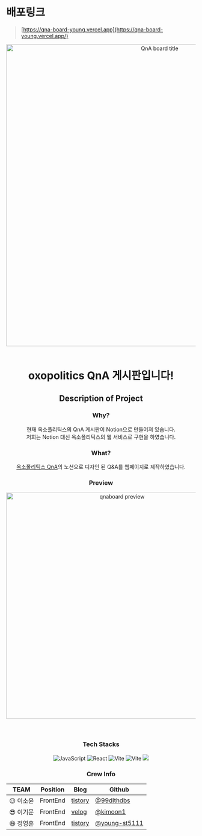 # 배포링크
> [https://qna-board-young.vercel.app](https://qna-board-young.vercel.app/)

<div align=center>

<img width="800px" align=center src="./qnaboard_readme.png" alt="QnA board title" />
<br />
<br />
<h1>oxopolitics QnA 게시판입니다!</h1>

## Description of Project

### Why?
현재 옥소폴리틱스의 QnA 게시판이 Notion으로 만들어져 있습니다. <br/>
저희는 Notion 대신 옥소폴리틱스의 웹 서비스로 구현을 하였습니다.

### What?
<a href="https://faq.oxopolitics.com/">옥소폴리틱스 QnA</a>의 노션으로 디자인 된 Q&A를 웹페이지로 제작하였습니다.  

### Preview
<img width="600px" src="./qnaboard_preview.png" alt="qnaboard preview">

<br />
<br />
<br />

### Tech Stacks

<!-- JavaScript -->
<img alt="JavaScript" src ="https://img.shields.io/badge/JavaScript-F7DF1E.svg?&style=for-the-badge&logo=JavaScript&logoColor=black"/>
<!-- React -->
<img alt="React" src ="https://img.shields.io/badge/React-61DAFB.svg?&style=for-the-badge&logo=React&logoColor=black"/>
<!-- Vite -->
<img alt="Vite" src ="https://img.shields.io/badge/Vite-646CFF.svg?&style=for-the-badge&logo=Vite&logoColor=white"/>
<!-- Styled Components -->
<img alt="Vite" src ="https://img.shields.io/badge/styledcomponents-DB7093.svg?&style=for-the-badge&logo=styledcomponents&logoColor=white"/>
<!-- FireBase -->
<img src="https://img.shields.io/badge/Firebase-FFCA28?style=for-the-badge&logo=firebase&logoColor=black"/>



### Crew Info

| TEAM                | Position | Blog                                                      | Github                                                     |
| ------------------- | -------- | --------------------------------------------------------- | ---------------------------------------------------------- |
| :wink: 이소윤       | FrontEnd | <a href="https://programmerplum.tistory.com/">tistory</a> | <a href="https://github.com/99dlthdbs">@99dlthdbs</a>      |
| :sunglasses: 이기문 | FrontEnd | <a href="https://velog.io/@kimoon212">velog</a>           | <a href="@kimoon1 ">@kimoon1</a>                           |
| :laughing: 정영훈   | FrontEnd | <a href="https://youngst.tistory.com/7">tistory</a>       | <a href="https://github.com/young-st511">@young-st5111</a> |


</div>

